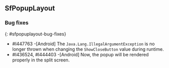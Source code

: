 ## SfPopupLayout

### Bug fixes
{: #sfpopuplayout-bug-fixes}

* \#I447763 -[Android] The `Java.Lang.IllegalArgumentException` is no longer thrown when changing the `ShowCloseButton` value during runtime.
* \#I436524, \#I444403 -[Android] Now, the popup will be rendered properly in the split screen.